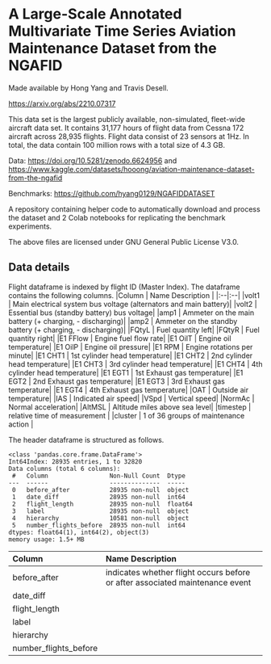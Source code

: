 # A Large-Scale Annotated Multivariate Time Series Aviation Maintenance Dataset from the NGAFID

Made available by Hong Yang and Travis Desell.

https://arxiv.org/abs/2210.07317

This data set is the largest publicly available, non-simulated, fleet-wide aircraft data set.
It contains 31,177 hours of flight data from Cessna 172 aircraft across 28,935 flights. Flight data consist of 23 sensors at 1Hz. In total, the data contain 100 million rows with a total size of 4.3 GB.

Data: https://doi.org/10.5281/zenodo.6624956 and https://www.kaggle.com/datasets/hooong/aviation-maintenance-dataset-from-the-ngafid 


Benchmarks: https://github.com/hyang0129/NGAFIDDATASET 

A repository containing helper code to automatically download and process the dataset and 2 Colab notebooks for replicating the benchmark experiments.

The above files are licensed under GNU General Public License V3.0.

## Data details

Flight dataframe is indexed by flight ID (Master Index).
The dataframe contains the following columns.
|Column | Name Description |
|:--|:--|
|volt1 | Main electrical system bus voltage (alternators and main battery)|
|volt2 | Essential bus (standby battery) bus voltage|
|amp1 | Ammeter on the main battery (+ charging, - discharging)|
|amp2 | Ammeter on the standby battery (+ charging, - discharging)|
|FQtyL | Fuel quantity left|
|FQtyR | Fuel quantity right|
|E1 FFlow | Engine fuel flow rate|
|E1 OilT | Engine oil temperature|
|E1 OilP | Engine oil pressure|
|E1 RPM | Engine rotations per minute|
|E1 CHT1 | 1st cylinder head temperature|
|E1 CHT2 | 2nd cylinder head temperature|
|E1 CHT3 | 3rd cylinder head temperature|
|E1 CHT4 | 4th cylinder head temperature|
|E1 EGT1 | 1st Exhaust gas temperature|
|E1 EGT2 | 2nd Exhaust gas temperature|
|E1 EGT3 | 3rd Exhaust gas temperature|
|E1 EGT4 | 4th Exhaust gas temperature|
|OAT | Outside air temperature|
|IAS | Indicated air speed|
|VSpd | Vertical speed|
|NormAc | Normal acceleration|
|AltMSL | Altitude miles above sea level|
|timestep | relative time of measurement |
|cluster | 1 of 36 groups of maintenance action |

The header dataframe is structured as follows.
```
<class 'pandas.core.frame.DataFrame'>
Int64Index: 28935 entries, 1 to 32820
Data columns (total 6 columns):
 #   Column                 Non-Null Count  Dtype  
---  ------                 --------------  -----  
 0   before_after           28935 non-null  object 
 1   date_diff              28935 non-null  int64  
 2   flight_length          28935 non-null  float64
 3   label                  28935 non-null  object 
 4   hierarchy              10581 non-null  object 
 5   number_flights_before  28935 non-null  int64  
dtypes: float64(1), int64(2), object(3)
memory usage: 1.5+ MB
```
|Column | Name Description |
|:--|:--|
|before_after | indicates whether flight occurs before or after associated maintenance event |
|date_diff | |
|flight_length | |
|label | |
|hierarchy | |
|number_flights_before | |

